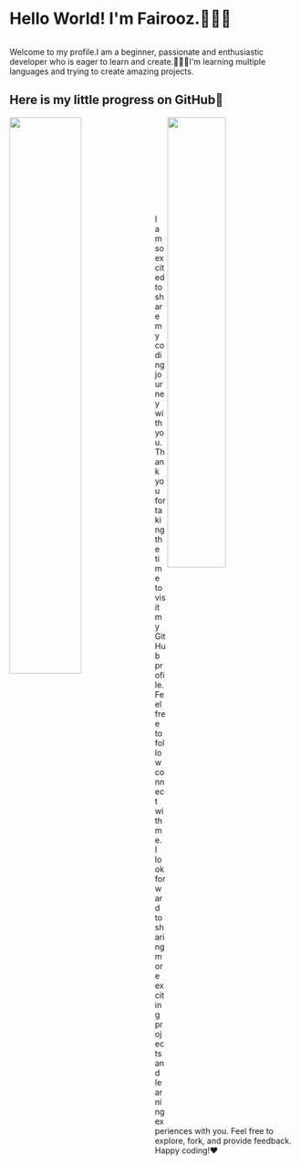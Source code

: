 <h1>Hello World! I'm Fairooz.🙋🏻‍♀️</h1>
<h6></h6>Welcome to my profile.I am a beginner, passionate and enthusiastic developer who is eager to learn and create.👩🏻‍💻I'm learning multiple languages and trying to create amazing projects.
<h2>Here is my little progress on GitHub🚀</h2>
<img align="left"  width="50%" src="https://github-readme-stats.vercel.app/api?username=Fairooz14&theme=midnight-purple&show_icons=true&hide_border=true&count_private=true"/>

<img align="right" width="45%"  src="https://github-readme-stats.vercel.app/api/top-langs/?username=Fairooz14&theme=midnight-purple&show_icons=true&hide_border=true&layout=compact"/>


<br> <br> <br> <br> <br> <br> <br> <br> <br>  <br>
I am so excited to share my coding journey with you. Thank you for taking the time to visit my GitHub profile. Feel free to follow connect with me. I look forward to sharing more exciting projects and learning experiences with you. Feel free to explore, fork, and provide feedback. Happy coding!❤️


